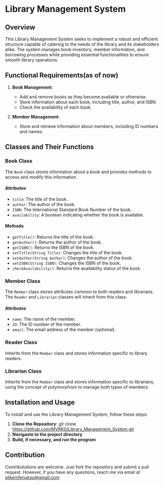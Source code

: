# Library Management System

## Overview

This Library Management System seeks to implement a robust and efficient structure capable of catering to the needs of the library and its stakeholders alike. The system manages book inventory, member information, and borrowing processes while providing essential functionalities to ensure smooth library operations.

## Functional Requirements(as of now)

1. **Book Management**:
   - Add and remove books as they become available or otherwise.
   - Store information about each book, including title, author, and ISBN.
   - Check the availability of each book.

2. **Member Management**:
   - Store and retrieve information about members, including ID numbers and names.

## Classes and Their Functions

### Book Class

The `Book` class stores information about a book and provides methods to access and modify this information.

#### Attributes
- `title`: The title of the book.
- `author`: The author of the book.
- `ISBN`: The International Standard Book Number of the book.
- `availability`: A boolean indicating whether the book is available.

#### Methods
- `getTitle()`: Returns the title of the book.
- `getAuthor()`: Returns the author of the book.
- `getISBN()`: Returns the ISBN of the book.
- `setTitle(String Title)`: Changes the title of the book.
- `setAuthor(String Author)`: Changes the author of the book.
- `setISBN(String ISBN)`: Changes the ISBN of the book.
- `checkAvailability()`: Returns the availability status of the book.

### Member Class

The `Member` class stores attributes common to both readers and librarians. The `Reader` and `Librarian` classes will inherit from this class.

#### Attributes
- `name`: The name of the member.
- `ID`: The ID number of the member.
- `email`: The email address of the member (optional).

### Reader Class

Inherits from the `Member` class and stores information specific to library readers.

### Librarian Class

Inherits from the `Member` class and stores information specific to librarians, using the concept of polymorphism to manage both types of members.

## Installation and Usage

To install and use the Library Management System, follow these steps:

1. **Clone the Repository**:
   git clone https://github.com/MVRK0/Library_Management_System.git
2. **Navigaste to the project directory**
3. **Build, if necessary, and run the program**

## Contribution
Contribututions are welcome. Just fork the repository and submit a pull request. However, if you have any questions, reach me via email at elikemfenuksu@gmail.com


